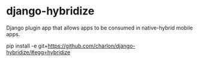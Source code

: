 # django-hybridize
Django plugin app that allows apps to be consumed in native-hybrid mobile apps.

pip install -e git+https://github.com/charlon/django-hybridize/#egg=hybridize
